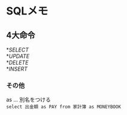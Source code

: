 # SQLメモ

## 4大命令
*_SELECT_  
*_UPDATE_  
*_DELETE_  
*_INSERT_  

### その他  
as ... 別名をつける  
`select 出金額 as PAY from 家計簿 as MONEYBOOK`
